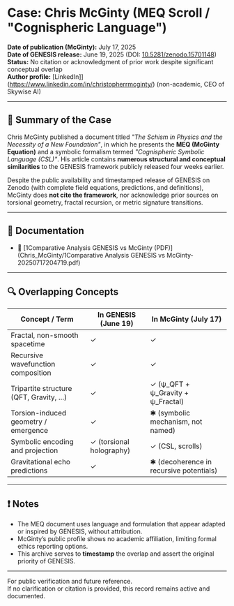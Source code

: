 # Case: Chris McGinty (MEQ Scroll / "Cognispheric Language")

**Date of publication (McGinty):** July 17, 2025  
**Date of GENESIS release:** June 19, 2025 (DOI: [10.5281/zenodo.15701148](https://doi.org/10.5281/zenodo.15701148))  
**Status:** No citation or acknowledgment of prior work despite significant conceptual overlap  
**Author profile:** [LinkedIn]](https://www.linkedin.com/in/christopherrmcginty/) (non-academic, CEO of Skywise AI)

---

## 🚩 Summary of the Case

Chris McGinty published a document titled *"The Schism in Physics and the Necessity of a New Foundation"*, in which he presents the **MEQ (McGinty Equation)** and a symbolic formalism termed *"Cognispheric Symbolic Language (CSL)"*. His article contains **numerous structural and conceptual similarities** to the GENESIS framework publicly released four weeks earlier.

Despite the public availability and timestamped release of GENESIS on Zenodo (with complete field equations, predictions, and definitions), McGinty does **not cite the framework**, nor acknowledge prior sources on torsional geometry, fractal recursion, or metric signature transitions.

---

## 🧾 Documentation

- 📄 [1Comparative Analysis GENESIS vs McGinty (PDF)](Chris_McGinty/1Comparative Analysis GENESIS vs McGinty-20250717204719.pdf)


---

## 🔍 Overlapping Concepts

| Concept / Term                             | In GENESIS (June 19) | In McGinty (July 17)         |
|-------------------------------------------|------------------------|-------------------------------|
| Fractal, non-smooth spacetime              | ✓                      | ✓                             |
| Recursive wavefunction composition         | ✓                      | ✓                             |
| Tripartite structure (QFT, Gravity, ...)   | ✓                      | ✓ (ψ_QFT + ψ_Gravity + ψ_Fractal) |
| Torsion-induced geometry / emergence       | ✓                      | ✱ (symbolic mechanism, not named) |
| Symbolic encoding and projection           | ✓ (torsional holography) | ✓ (CSL, scrolls)              |
| Gravitational echo predictions             | ✓                      | ✱ (decoherence in recursive potentials) |

---

## ❗ Notes

- The MEQ document uses language and formulation that appear adapted or inspired by GENESIS, without attribution.  
- McGinty’s public profile shows no academic affiliation, limiting formal ethics reporting options.  
- This archive serves to **timestamp** the overlap and assert the original priority of GENESIS.

---

For public verification and future reference.  
If no clarification or citation is provided, this record remains active and documented.


